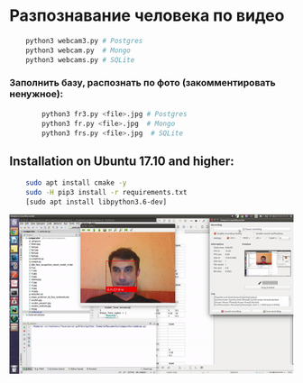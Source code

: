 # Разпознавание человека по видео

```bash
    python3 webcam3.py # Postgres
    python3 webcam.py  # Mongo
    python3 webcams.py # SQLite
```
### Заполнить базу, распознать по фото (закомментировать ненужное):
```bash    
        python3 fr3.py <file>.jpg # Postgres
        python3 fr.py <file>.jpg  # Mongo
        python3 frs.py <file>.jpg  # SQLite
```
## Installation on Ubuntu 17.10 and higher:
```bash
    sudo apt install cmake -y
    sudo -H pip3 install -r requirements.txt
    [sudo apt install libpython3.6-dev]
```    

![](gif.gif)

